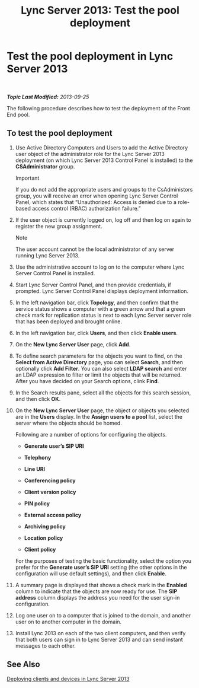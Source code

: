 ﻿---
title: 'Lync Server 2013: Test the pool deployment'
TOCTitle: Test the pool deployment
ms:assetid: ffd80617-155a-4041-bbeb-74503e7938dd
ms:mtpsurl: https://technet.microsoft.com/en-us/library/Gg413092(v=OCS.15)
ms:contentKeyID: 48185976
ms.date: 07/23/2014
mtps_version: v=OCS.15
---

<div data-xmlns="http://www.w3.org/1999/xhtml">

<div class="topic" data-xmlns="http://www.w3.org/1999/xhtml" data-msxsl="urn:schemas-microsoft-com:xslt" data-cs="http://msdn.microsoft.com/en-us/">

<div data-asp="http://msdn2.microsoft.com/asp">

# Test the pool deployment in Lync Server 2013

</div>

<div id="mainSection">

<div id="mainBody">

<span> </span>

_**Topic Last Modified:** 2013-09-25_

The following procedure describes how to test the deployment of the Front End pool.

<div>

## To test the pool deployment

1.  Use Active Directory Computers and Users to add the Active Directory user object of the administrator role for the Lync Server 2013 deployment (on which Lync Server 2013 Control Panel is installed) to the **CSAdministrator** group.
    
    <div>
    

    > [!IMPORTANT]
    > If you do not add the appropriate users and groups to the CsAdministors group, you will receive an error when opening Lync Server Control Panel, which states that “Unauthorized: Access is denied due to a role-based access control (RBAC) authorization failure.”

    
    </div>

2.  If the user object is currently logged on, log off and then log on again to register the new group assignment.
    
    <div>
    

    > [!NOTE]
    > The user account cannot be the local administrator of any server running Lync Server 2013.

    
    </div>

3.  Use the administrative account to log on to the computer where Lync Server Control Panel is installed.

4.  Start Lync Server Control Panel, and then provide credentials, if prompted. Lync Server Control Panel displays deployment information.

5.  In the left navigation bar, click **Topology**, and then confirm that the service status shows a computer with a green arrow and that a green check mark for replication status is next to each Lync Server server role that has been deployed and brought online.

6.  In the left navigation bar, click **Users**, and then click **Enable users**.

7.  On the **New Lync Server User** page, click **Add**.

8.  To define search parameters for the objects you want to find, on the **Select from Active Directory** page, you can select **Search**, and then optionally click **Add Filter**. You can also select **LDAP search** and enter an LDAP expression to filter or limit the objects that will be returned. After you have decided on your Search options, clink **Find**.

9.  In the Search results pane, select all the objects for this search session, and then click **OK**.

10. On the **New Lync Server User** page, the object or objects you selected are in the **Users** display. In the **Assign users to a pool** list, select the server where the objects should be homed.
    
    Following are a number of options for configuring the objects.
    
      - **Generate user’s SIP URI**
    
      - **Telephony**
    
      - **Line URI**
    
      - **Conferencing policy**
    
      - **Client version policy**
    
      - **PIN policy**
    
      - **External access policy**
    
      - **Archiving policy**
    
      - **Location policy**
    
      - **Client policy**
    
    For the purposes of testing the basic functionality, select the option you prefer for the **Generate user’s SIP URI** setting (the other options in the configuration will use default settings), and then click **Enable**.

11. A summary page is displayed that shows a check mark in the **Enabled** column to indicate that the objects are now ready for use. The **SIP address** column displays the address you need for the user sign-in configuration.

12. Log one user on to a computer that is joined to the domain, and another user on to another computer in the domain.

13. Install Lync 2013 on each of the two client computers, and then verify that both users can sign in to Lync Server 2013 and can send instant messages to each other.

</div>

<div>

## See Also


[Deploying clients and devices in Lync Server 2013](lync-server-2013-deploying-clients-and-devices.md)  
  

</div>

</div>

<span> </span>

</div>

</div>

</div>

